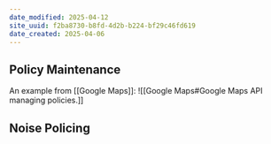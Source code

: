 ```yaml
---
date_modified: 2025-04-12
site_uuid: f2ba8730-b8fd-4d2b-b224-bf29c46fd619
date_created: 2025-04-06
---
```


## Policy Maintenance

An example from [[Google Maps]]:
![[Google Maps#Google Maps API managing policies.]]

## Noise Policing